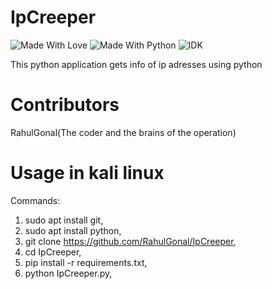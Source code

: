 # IpCreeper
![Made With Love](https://forthebadge.com/images/badges/built-with-love.svg)
![Made With Python](https://forthebadge.com/images/badges/made-with-python.svg)
![IDK](https://forthebadge.com/images/badges/built-by-developers.svg)

This python application gets info of ip adresses using python 

# Contributors
RahulGonal(The coder and the brains of the operation)

# Usage in kali linux
Commands:

1. sudo apt install git, 
2. sudo apt install python, 
3. git clone https://github.com/RahulGonal/IpCreeper, 
4. cd IpCreeper, 
5. pip install -r requirements.txt, 
6. python IpCreeper.py, 

